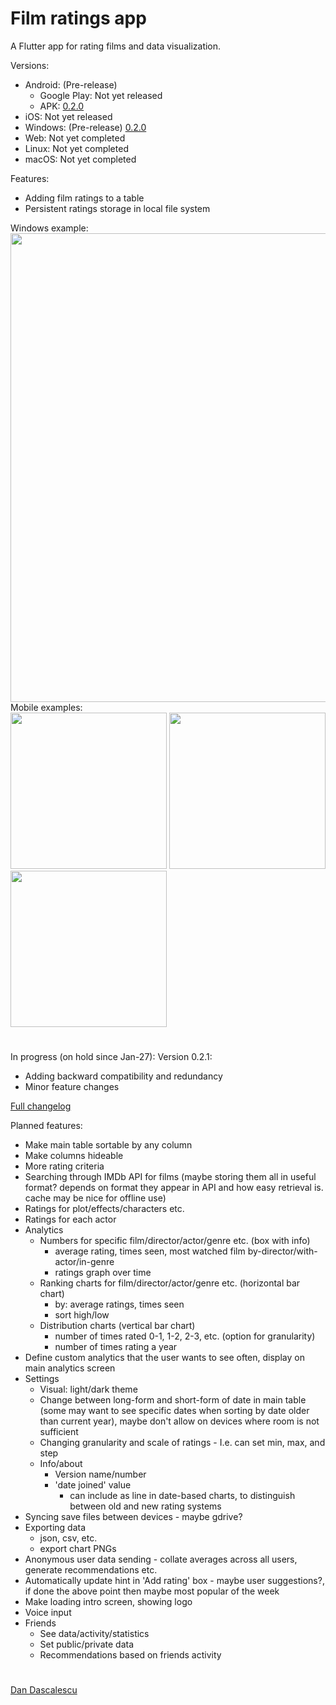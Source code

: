 # Film ratings app
A Flutter app for rating films and data visualization.

Versions:
 - Android: (Pre-release)
   - Google Play: Not yet released
   - APK: [0.2.0](https://github.com/ddascalescu/app-film-ratings/releases/tag/v0.2.0-alpha-android)
 - iOS: Not yet released
 - Windows: (Pre-release) [0.2.0](https://github.com/ddascalescu/app-film-ratings/releases/tag/v0.2.0-alpha)
 - Web: Not yet completed
 - Linux: Not yet completed
 - macOS: Not yet completed

Features:
 - Adding film ratings to a table
 - Persistent ratings storage in local file system

Windows example:  
<img src="../assets/assets/windows_main.png?raw=true" width="750">  
Mobile examples:  
<img src="../assets/assets/xperia_main.png?raw=true" width="250">
<img src="../assets/assets/xperia_dialog_add.png?raw=true" width="250">
<img src="../assets/assets/xperia_dialog_details.png?raw=true" width="250">

#

In progress (on hold since Jan-27): Version 0.2.1:
 - Adding backward compatibility and redundancy
 - Minor feature changes

[Full changelog](https://github.com/ddascalescu/app-film-ratings/blob/main/changelog.txt)

Planned features:
 - Make main table sortable by any column
 - Make columns hideable
 - More rating criteria
 - Searching through IMDb API for films (maybe storing them all in useful format? depends on format they appear in API and how easy retrieval is. cache may be nice for offline use)
 - Ratings for plot/effects/characters etc.
 - Ratings for each actor
 - Analytics
   - Numbers for specific film/director/actor/genre etc. (box with info)
     - average rating, times seen, most watched film by-director/with-actor/in-genre
     - ratings graph over time
   - Ranking charts for film/director/actor/genre etc. (horizontal bar chart)
     - by: average ratings, times seen
     - sort high/low
   - Distribution charts (vertical bar chart)
     - number of times rated 0-1, 1-2, 2-3, etc. (option for granularity)
     - number of times rating a year
 - Define custom analytics that the user wants to see often, display on main analytics screen
 - Settings
   - Visual: light/dark theme
   - Change between long-form and short-form of date in main table (some may want to see specific dates when sorting by date older than current year), maybe don't allow on devices where room is not sufficient
   - Changing granularity and scale of ratings - I.e. can set min, max, and step
   - Info/about
     - Version name/number
     - 'date joined' value
       - can include as line in date-based charts, to distinguish between old and new rating systems
 - Syncing save files between devices - maybe gdrive?
 - Exporting data
   - json, csv, etc.
   - export chart PNGs
 - Anonymous user data sending - collate averages across all users, generate recommendations etc.
 - Automatically update hint in 'Add rating' box - maybe user suggestions?, if done the above point then maybe most popular of the week
 - Make loading intro screen, showing logo
 - Voice input
 - Friends
   - See data/activity/statistics
   - Set public/private data
   - Recommendations based on friends activity
 
#
[Dan Dascalescu](https://github.com/ddascalescu)
